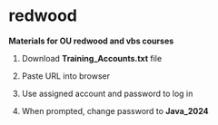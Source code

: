 # redwood
**Materials for OU redwood and vbs courses**

1. Download **Training_Accounts.txt** file

2. Paste URL into browser

3. Use assigned account and password to log in

4. When prompted, change password to **Java_2024**


